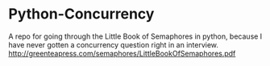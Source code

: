 # Python-Concurrency
A repo for going through the Little Book of Semaphores in python, because I have never gotten a concurrency question right in an interview. 
http://greenteapress.com/semaphores/LittleBookOfSemaphores.pdf
